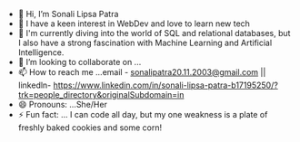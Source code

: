 - 👋 Hi, I’m Sonali Lipsa Patra
- 👀 I have a keen interest in WebDev and love to learn new tech 
- 🌱 I'm currently diving into the world of SQL and relational databases, but I also have a strong fascination with Machine Learning and Artificial Intelligence.
- 💞️ I’m looking to collaborate on ...
- 📫 How to reach me ...email - sonalipatra20.11.2003@gmail.com || linkedln- https://www.linkedin.com/in/sonali-lipsa-patra-b17195250/?trk=people_directory&originalSubdomain=in
- 😄 Pronouns: ...She/Her
- ⚡ Fun fact: ... I can code all day, but my one weakness is a plate of freshly baked cookies and some corn!



<!---
Sonalilipsa17375/Sonalilipsa17375 is a ✨ special ✨ repository because its `README.md` (this file) appears on your GitHub profile.
You can click the Preview link to take a look at your changes.
--->
